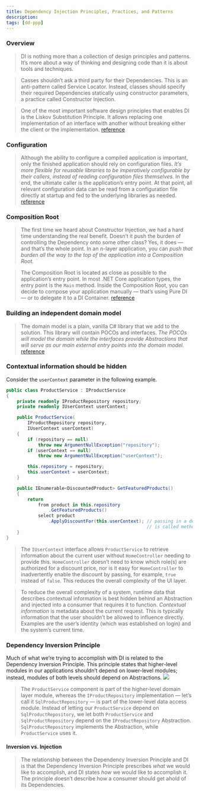 ```yaml
---
title: Dependency Injection Principles, Practices, and Patterns 
description: 
tags: [dd-ppp]
---
```


### Overview

>DI is nothing more than a collection of design principles and patterns. It’s more about a way of thinking and designing code than it is about tools and techniques.

>Casses shouldn’t ask a third party for their Dependencies. This is an anti-pattern called Service Locator. Instead, classes should specify their required Dependencies statically using constructor parameters, a practice called Constructor Injection.

>One of the most important software design principles that enables DI is the Liskov Substitution Principle. It allows replacing one implementation of an interface with another without breaking either the client or the implementation.
[reference](https://livebook.manning.com/book/dependency-injection-principles-practices-patterns/chapter-1/point-7644-298-300-0)

### Configuration 
>Although the ability to configure a compiled application is important, only the finished application should rely on configuration files. *It’s more flexible for reusable libraries to be imperatively configurable by their callers, instead of reading configuration files themselves.* In the end, the ultimate caller is the application’s entry point. At that point, all relevant configuration data can be read from a configuration file directly at startup and fed to the underlying libraries as needed. [reference](https://livebook.manning.com/book/dependency-injection-principles-practices-patterns/chapter-2/point-7645-147-147-0)




### Composition Root
>The first time we heard about Constructor Injection, we had a hard time understanding the real benefit. Doesn’t it push the burden of controlling the Dependency onto some other class? Yes, it does — and that’s the whole point. In an _n_-layer application, you can *push that burden all the way to the top of the application into a Composition Root.*

>The Composition Root is located as close as possible to the application’s entry point. In most .NET Core application types, the entry point is the `Main` method. Inside the Composition Root, you can decide to compose your application manually — that’s using Pure DI — or to delegate it to a DI Container. [reference](https://livebook.manning.com/book/dependency-injection-principles-practices-patterns/chapter-3/point-7646-58-58-0)

### Building an independent domain model

>The domain model is a plain, vanilla C# library that we add to the solution. This library will contain POCOs and interfaces.  *The POCOs will model the domain while the interfaces provide Abstractions that will serve as our main external entry points into the domain model.* [reference](https://livebook.manning.com/book/dependency-injection-principles-practices-patterns/chapter-3/point-7643-64-65-0)


### Contextual information should be hidden 

Consider the `userContext` parameter in the following example.

```csharp
public class ProductService : IProductService
{
    private readonly IProductRepository repository;
    private readonly IUserContext userContext;

    public ProductService(
        IProductRepository repository,    
        IUserContext userContext)    
    {
        if (repository == null)
            throw new ArgumentNullException("repository");
        if (userContext == null)
            throw new ArgumentNullException("userContext");

        this.repository = repository;
        this.userContext = userContext;
    }

    public IEnumerable<DiscountedProduct> GetFeaturedProducts()
    {
        return
            from product in this.repository    
                .GetFeaturedProducts()    
            select product    
                .ApplyDiscountFor(this.userContext); // passing in a dependency into a method 
									                 // is called method injection   
    }
}

```
>The `IUserContext` interface allows `ProductService` to retrieve information about the current user without `HomeController` needing to provide this. `HomeController` doesn’t need to know which role(s) are authorized for a discount price, nor is it easy for `HomeController` to inadvertently enable the discount by passing, for example, `true` instead of `false`. This reduces the overall complexity of the UI layer.

>To reduce the overall complexity of a system, runtime data that describes contextual information is best hidden behind an Abstraction and injected into a consumer that requires it to function. _Contextual information_ is metadata about the current request. This is typically information that the user shouldn’t be allowed to influence directly. Examples are the user’s identity (which was established on login) and the system’s current time.


### Dependency Inversion Principle

Much of what we’re trying to accomplish with DI is related to the  Dependency Inversion Principle. This principle states that higher-level modules in our applications shouldn’t depend on lower-level modules; instead, modules of both levels should depend on  Abstractions.
![](https://dpzbhybb2pdcj.cloudfront.net/seemann2/HighResolutionFigures/figure_3-10.png)

> The `ProductService` component is part of the higher-level domain layer module, whereas the `IProductRepository` implementation — let’s call it `SqlProductRepository` — is part of the lower-level data access module. Instead of letting our `ProductService` depend on `SqlProductRepository`, we let both `ProductService` and `SqlProductRepository` depend on the `IProductRepository` Abstraction. `SqlProductRepository` implements the Abstraction, while `ProductService` uses it.


####  Inversion vs.  Injection

> The relationship between the Dependency Inversion Principle and DI is that the Dependency Inversion Principle prescribes _what_ we would like to accomplish, and DI states _how_ we would like to accomplish it. The principle doesn’t describe how a consumer should get ahold of its Dependencies. 
